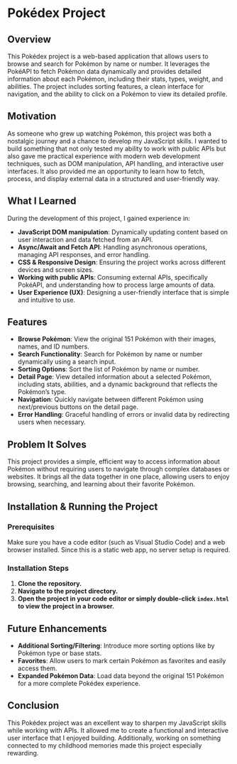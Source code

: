# Pokédex Project

## Overview

This Pokédex project is a web-based application that allows users to browse and search for Pokémon by name or number. It leverages the PokéAPI to fetch Pokémon data dynamically and provides detailed information about each Pokémon, including their stats, types, weight, and abilities. The project includes sorting features, a clean interface for navigation, and the ability to click on a Pokémon to view its detailed profile.

## Motivation

As someone who grew up watching Pokémon, this project was both a nostalgic journey and a chance to develop my JavaScript skills. I wanted to build something that not only tested my ability to work with public APIs but also gave me practical experience with modern web development techniques, such as DOM manipulation, API handling, and interactive user interfaces. It also provided me an opportunity to learn how to fetch, process, and display external data in a structured and user-friendly way.

## What I Learned

During the development of this project, I gained experience in:

- **JavaScript DOM manipulation**: Dynamically updating content based on user interaction and data fetched from an API.
- **Async/Await and Fetch API**: Handling asynchronous operations, managing API responses, and error handling.
- **CSS & Responsive Design**: Ensuring the project works across different devices and screen sizes.
- **Working with public APIs**: Consuming external APIs, specifically PokéAPI, and understanding how to process large amounts of data.
- **User Experience (UX)**: Designing a user-friendly interface that is simple and intuitive to use.

## Features

- **Browse Pokémon**: View the original 151 Pokémon with their images, names, and ID numbers.
- **Search Functionality**: Search for Pokémon by name or number dynamically using a search input.
- **Sorting Options**: Sort the list of Pokémon by name or number.
- **Detail Page**: View detailed information about a selected Pokémon, including stats, abilities, and a dynamic background that reflects the Pokémon’s type.
- **Navigation**: Quickly navigate between different Pokémon using next/previous buttons on the detail page.
- **Error Handling**: Graceful handling of errors or invalid data by redirecting users when necessary.
  
## Problem It Solves

This project provides a simple, efficient way to access information about Pokémon without requiring users to navigate through complex databases or websites. It brings all the data together in one place, allowing users to enjoy browsing, searching, and learning about their favorite Pokémon.

## Installation & Running the Project

### Prerequisites

Make sure you have a code editor (such as Visual Studio Code) and a web browser installed. Since this is a static web app, no server setup is required.

### Installation Steps

1. **Clone the repository.**
2. **Navigate to the project directory.**
3. **Open the project in your code editor or simply double-click `index.html` to view the project in a browser.**

## Future Enhancements

- **Additional Sorting/Filtering**: Introduce more sorting options like by Pokémon type or base stats.
- **Favorites**: Allow users to mark certain Pokémon as favorites and easily access them.
- **Expanded Pokémon Data**: Load data beyond the original 151 Pokémon for a more complete Pokédex experience.

## Conclusion

This Pokédex project was an excellent way to sharpen my JavaScript skills while working with APIs. It allowed me to create a functional and interactive user interface that I enjoyed building. Additionally, working on something connected to my childhood memories made this project especially rewarding.

